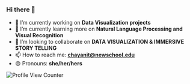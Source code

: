 ### Hi there 👋
- 🔭 I’m currently working on **Data Visualization projects**
- 🌱 I’m currently learning more on **Natural Language Processing and Visual Recognition**
- 👯 I’m looking to collaborate on **DATA VISUALIZATION & IMMERSIVE STORY TELLING**
- 📫 How to reach me: **chayanit@newschool.edu**
- 😄 Pronouns: **she/her/hers**

<!--
**Chayanitoey/chayanitoey** is a ✨ _special_ ✨ repository because its `README.md` (this file) appears on your GitHub profile.

Here are some ideas to get you started:
<!-- 
- 🔭 I’m currently working on ...
- 🌱 I’m currently learning ...
- 👯 I’m looking to collaborate on ...
- 🤔 I’m looking for help with ...
- 💬 Ask me about ...
- 📫 How to reach me: ...
- 😄 Pronouns: ...
- ⚡ Fun fact: ...
--> 
![Profile View Counter](https://komarev.com/ghpvc/?username=chayanitoey)



